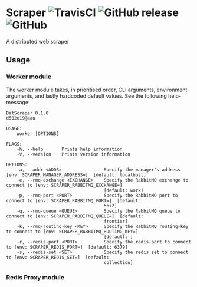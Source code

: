 # Scraper ![TravisCI](https://travis-ci.org/d502e19/scraper.svg?branch=master) ![GitHub release](https://img.shields.io/github/release/d502e19/scraper.svg) ![GitHub](https://img.shields.io/github/license/d502e19/scraper.svg)

A distributed web scraper

## Usage

### Worker module
The worker module takes, in prioritised order, CLI arguments, environment arguments, and lastly hardcoded default values. See the following help-message:
```
DatScraper 0.1.0
d502e19@aau

USAGE:
    worker [OPTIONS]

FLAGS:
    -h, --help       Prints help information
    -V, --version    Prints version information

OPTIONS:
    -a, --addr <ADDR>                Specify the manager's address [env: SCRAPER_MANAGER_ADDRESS=]  [default: localhost]
    -e, --rmq-exchange <EXCHANGE>    Specify the RabbitMQ exchange to connect to [env: SCRAPER_RABBITMQ_EXCHANGE=]
                                     [default: work]
    -p, --rmq-port <PORT>            Specify the RabbitMQ port to connect to [env: SCRAPER_RABBITMQ_PORT=]  [default:
                                     5672]
    -q, --rmq-queue <QUEUE>          Specify the RabbitMQ queue to connect to [env: SCRAPER_RABBITMQ_QUEUE=]  [default:
                                     frontier]
    -k, --rmq-routing-key <KEY>      Specify the RabbitMQ routing-key to connect to [env: SCRAPER_RABBITMQ_ROUTING_KEY=]
                                     [default: ]
    -r, --redis-port <PORT>          Specify the redis-port to connect to [env: SCRAPER_REDIS_PORT=]  [default: 6379]
    -s, --redis-set <SET>            Specify the redis set to connect to [env: SCRAPER_REDIS_SET=]  [default:
                                     collection]
```


### Redis Proxy module
